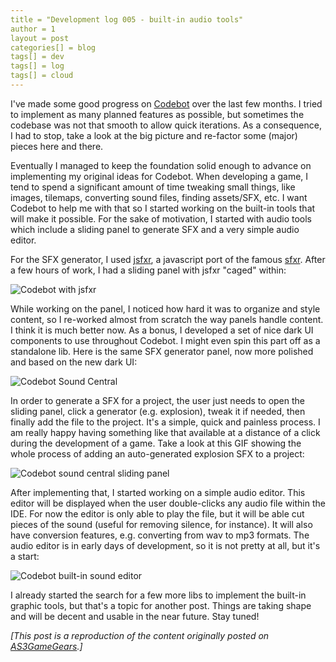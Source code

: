 ```yaml
---
title = "Development log 005 - built-in audio tools"
author = 1
layout = post
categories[] = blog
tags[] = dev
tags[] = log
tags[] = cloud
---
```


I've made some good progress on [Codebot](https://codebot.cc) over the last few months. I tried to implement as many planned features as possible, but sometimes the codebase was not that smooth to allow quick iterations. As a consequence, I had to stop, take a look at the big picture and re-factor some (major) pieces here and there.

Eventually I managed to keep the foundation solid enough to advance on implementing my original ideas for Codebot. When developing a game, I tend to spend a significant amount of time tweaking small things, like images, tilemaps, converting sound files, finding assets/SFX, etc. I want Codebot to help me with that so I started working on the built-in tools that will make it possible. For the sake of motivation, I started with audio tools which include a sliding panel to generate SFX and a very simple audio editor.

For the SFX generator, I used [jsfxr](https://github.com/grumdrig/jsfxr), a javascript port of the famous [sfxr](http://www.drpetter.se/project_sfxr.html). After a few hours of work, I had a sliding panel with jsfxr "caged" within:

![Codebot with jsfxr](http://www.as3gamegears.com/wp-content/uploads/2016/02/codebot-jsfxr.jpg)

While working on the panel, I noticed how hard it was to organize and style content, so I re-worked almost from scratch the way panels handle content. I think it is much better now. As a bonus, I developed a set of nice dark UI components to use throughout Codebot. I might even spin this part off  as a standalone lib. Here is the same SFX generator panel, now more polished and based on the new dark UI:

![Codebot Sound Central](http://www.as3gamegears.com/wp-content/uploads/2016/02/codebot-sound-central-wip.jpg)

In order to generate a SFX for a project, the user just needs to open the sliding panel, click a generator (e.g. explosion), tweak it if needed, then finally add the file to the project. It's a simple, quick and painless process. I am really happy having something like that available at a distance of a click during the development of a game. Take a look at this GIF showing the whole process of adding an auto-generated explosion SFX to a project:

![Codebot sound central sliding panel](http://www.as3gamegears.com/wp-content/uploads/2016/02/codebot-sound-central-sfx.gif)

After implementing that, I started working on a simple audio editor. This editor will be displayed when the user double-clicks any audio file within the IDE. For now the editor is only able to play the file, but it will be able cut pieces of the sound (useful for removing silence, for instance). It will also have conversion features, e.g. converting from wav to mp3 formats. The audio editor is in early days of development, so it is not pretty at all, but it's a start:

![Codebot built-in sound editor](http://www.as3gamegears.com/wp-content/uploads/2016/02/codebot-built-in-sound-editor-768x346.jpg)

I already started the search for a few more libs to implement the built-in graphic tools, but that's a topic for another post. Things are taking shape and will be decent and usable in the near future. Stay tuned!

_[This post is a reproduction of the content originally posted on [AS3GameGears](http://www.as3gamegears.com/blog/codebot-an-ide-focused-on-gamedev/).]_
